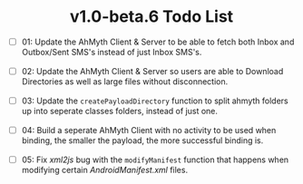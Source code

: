 # <div align="center">v1.0-beta.6 Todo List</div>

- [ ] 01: Update the AhMyth Client & Server to be able to fetch both Inbox and Outbox/Sent SMS's instead of just Inbox SMS's.
<br></br>
- [ ] 02: Update the AhMyth Client & Server so users are able to Download Directories as well as large files without disconnection.
<br></br>
- [ ] 03: Update the `createPayloadDirectory` function to split ahmyth folders up into seperate classes folders, instead of just one.
<br></br>
- [ ] 04: Build a seperate AhMyth Client with no activity to be used when binding, the smaller the payload, the more successful binding is.
<br></br>
- [ ] 05: Fix *xml2js* bug with the `modifyManifest` function that happens when modifying certain *AndroidManifest.xml* files.
